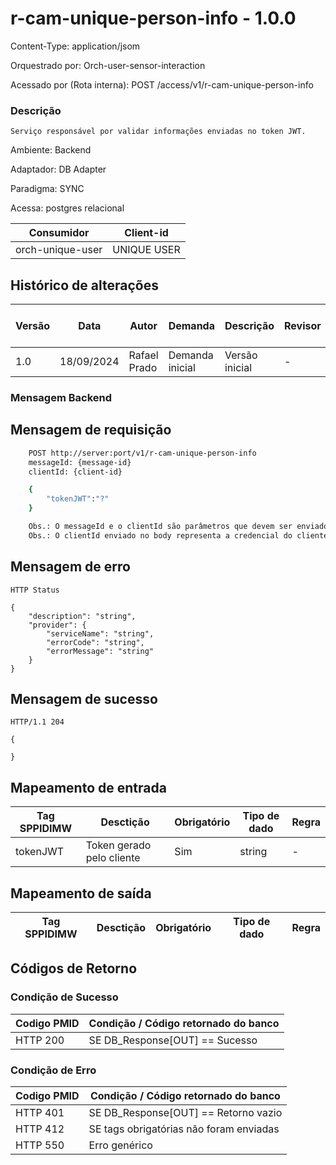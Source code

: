 # r-cam-unique-person-info - 1.0.0

Content-Type: application/jsom

Orquestrado por: Orch-user-sensor-interaction

Acessado por (Rota interna): POST /access/v1/r-cam-unique-person-info

### Descrição
    Serviço responsável por validar informações enviadas no token JWT.

Ambiente: Backend

Adaptador: DB Adapter

Paradigma: SYNC

Acessa: postgres relacional

|    Consumidor    |  Client-id  | 
|------------------|-------------|
| orch-unique-user | UNIQUE USER |

## Histórico de alterações
| Versão |    Data    |     Autor    |     Demanda     |    Descrição   | Revisor | Entrega em UAT |
|--------|------------|--------------|-----------------|----------------|---------|----------------|
| 1.0    | 18/09/2024 | Rafael Prado | Demanda inicial | Versão inicial | -       | -              |

### Mensagem Backend

## Mensagem de requisição

```bash
    POST http://server:port/v1/r-cam-unique-person-info
    messageId: {message-id}
    clientId: {client-id}

    {
        "tokenJWT":"?"
    }

    Obs.: O messageId e o clientId são parâmetros que devem ser enviado no Header Http.
    Obs.: O clientId enviado no body representa a credencial do cliente.
```

## Mensagem de erro

```
HTTP Status

{
    "description": "string",
    "provider": {
        "serviceName": "string",
        "errorCode": "string",
        "errorMessage": "string"
    }
}
```

## Mensagem de sucesso

```
HTTP/1.1 204

{

}
```


## Mapeamento de entrada

|        Tag SPPIDIMW         |                  Desctição                 |     Obrigatório    |     Tipo de dado     | Regra |
|-----------------------------|--------------------------------------------|--------------------|----------------------|-------|
| tokenJWT                    | Token gerado pelo cliente                  | Sim                |  string              | -     |


## Mapeamento de saída

|        Tag SPPIDIMW         | Desctição |     Obrigatório    |     Tipo de dado     |  Regra |
|-----------------------------|-----------|--------------------|----------------------|--------|




## Códigos de Retorno
### Condição de Sucesso

| Codigo PMID | Condição / Código retornado do banco  |
|-------------|---------------------------------------|
| HTTP 200	  | SE DB_Response[OUT] == Sucesso        |

### Condição de Erro

| Codigo PMID |         Condição / Código retornado do banco          |
|-------------|-------------------------------------------------------|
| HTTP 401	  | SE DB_Response[OUT] == Retorno vazio                  |
| HTTP 412	  | SE tags obrigatórias não foram enviadas               |
| HTTP 550	  | Erro genérico                                         |


